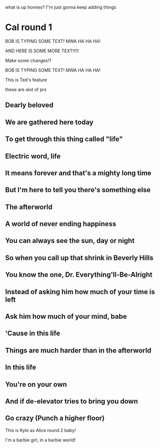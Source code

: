 
what is up homies?
I"m just gonna keep adding things

# Cal round 1

BOB IS TYPING SOME TEXT! MWA HA HA HA!

AND HERE IS SOME MORE TEXT!!!!!

Make some changes!?

BOB IS TYPING SOME TEXT! MWA HA HA HA!

This is Ted's feature




these are alot of prs

## Dearly beloved
## We are gathered here today
## To get through this thing called "life"
## Electric word, life
## It means forever and that's a mighty long time
## But I'm here to tell you there's something else
## The afterworld
## A world of never ending happiness
## You can always see the sun, day or night
## So when you call up that shrink in Beverly Hills
## You know the one, Dr. Everything'll-Be-Alright
## Instead of asking him how much of your time is left
## Ask him how much of your mind, babe
## 'Cause in this life
## Things are much harder than in the afterworld
## In this life
## You're on your own
## And if de-elevator tries to bring you down
## Go crazy (Punch a higher floor)


This is Kyle as Alice round 2 baby!

I'm a barbie girl, in a barbie world!


